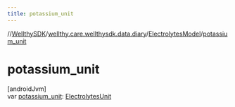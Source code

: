 ```yaml
---
title: potassium_unit
---
```

//[WellthySDK](../../../index.html)/[wellthy.care.wellthysdk.data.diary](../index.html)/[ElectrolytesModel](index.html)/[potassium_unit](potassium_unit.html)



# potassium_unit



[androidJvm]\
var [potassium_unit](potassium_unit.html): [ElectrolytesUnit](../-electrolytes-unit/index.html)




